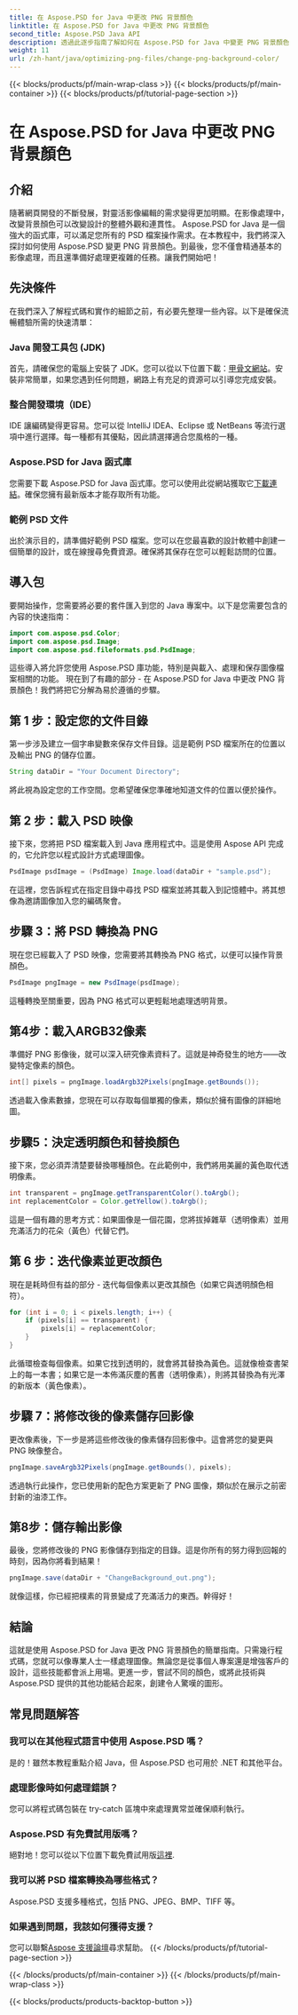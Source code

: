 ```yaml
---
title: 在 Aspose.PSD for Java 中更改 PNG 背景顏色
linktitle: 在 Aspose.PSD for Java 中更改 PNG 背景顏色
second_title: Aspose.PSD Java API
description: 透過此逐步指南了解如何在 Aspose.PSD for Java 中變更 PNG 背景顏色。包括簡單的說明和實際範例。
weight: 11
url: /zh-hant/java/optimizing-png-files/change-png-background-color/
---
```


{{< blocks/products/pf/main-wrap-class >}}
{{< blocks/products/pf/main-container >}}
{{< blocks/products/pf/tutorial-page-section >}}

# 在 Aspose.PSD for Java 中更改 PNG 背景顏色

## 介紹
隨著網頁開發的不斷發展，對靈活影像編輯的需求變得更加明顯。在影像處理中，改變背景顏色可以改變設計的整體外觀和連貫性。 Aspose.PSD for Java 是一個強大的函式庫，可以滿足您所有的 PSD 檔案操作需求。在本教程中，我們將深入探討如何使用 Aspose.PSD 變更 PNG 背景顏色。到最後，您不僅會精通基本的影像處理，而且還準備好處理更複雜的任務。讓我們開始吧！
## 先決條件
在我們深入了解程式碼和實作的細節之前，有必要先整理一些內容。以下是確保流暢體驗所需的快速清單：
### Java 開發工具包 (JDK)
首先，請確保您的電腦上安裝了 JDK。您可以從以下位置下載：[甲骨文網站](https://www.oracle.com/java/technologies/javase-downloads.html)。安裝非常簡單，如果您遇到任何問題，網路上有充足的資源可以引導您完成安裝。
### 整合開發環境（IDE）
IDE 讓編碼變得更容易。您可以從 IntelliJ IDEA、Eclipse 或 NetBeans 等流行選項中進行選擇。每一種都有其優點，因此請選擇適合您風格的一種。
### Aspose.PSD for Java 函式庫
您需要下載 Aspose.PSD for Java 函式庫。您可以使用此從網站獲取它[下載連結](https://releases.aspose.com/psd/java/)。確保您擁有最新版本才能存取所有功能。
### 範例 PSD 文件
出於演示目的，請準備好範例 PSD 檔案。您可以在您最喜歡的設計軟體中創建一個簡單的設計，或在線搜尋免費資源。確保將其保存在您可以輕鬆訪問的位置。
## 導入包
要開始操作，您需要將必要的套件匯入到您的 Java 專案中。以下是您需要包含的內容的快速指南：
```java
import com.aspose.psd.Color;
import com.aspose.psd.Image;
import com.aspose.psd.fileformats.psd.PsdImage;
```
這些導入將允許您使用 Aspose.PSD 庫功能，特別是與載入、處理和保存圖像檔案相關的功能。
現在到了有趣的部分 - 在 Aspose.PSD for Java 中更改 PNG 背景顏色！我們將把它分解為易於遵循的步驟。
## 第 1 步：設定您的文件目錄
第一步涉及建立一個字串變數來保存文件目錄。這是範例 PSD 檔案所在的位置以及輸出 PNG 的儲存位置。
```java
String dataDir = "Your Document Directory";
```
將此視為設定您的工作空間。您希望確保您準確地知道文件的位置以便於操作。
## 第 2 步：載入 PSD 映像
接下來，您將把 PSD 檔案載入到 Java 應用程式中。這是使用 Aspose API 完成的，它允許您以程式設計方式處理圖像。
```java
PsdImage psdImage = (PsdImage) Image.load(dataDir + "sample.psd");
```
在這裡，您告訴程式在指定目錄中尋找 PSD 檔案並將其載入到記憶體中。將其想像為邀請圖像加入您的編碼聚會。
## 步驟 3：將 PSD 轉換為 PNG
現在您已經載入了 PSD 映像，您需要將其轉換為 PNG 格式，以便可以操作背景顏色。
```java
PsdImage pngImage = new PsdImage(psdImage);
```
這種轉換至關重要，因為 PNG 格式可以更輕鬆地處理透明背景。
## 第4步：載入ARGB32像素
準備好 PNG 影像後，就可以深入研究像素資料了。這就是神奇發生的地方——改變特定像素的顏色。
```java
int[] pixels = pngImage.loadArgb32Pixels(pngImage.getBounds());
```
透過載入像素數據，您現在可以存取每個單獨的像素，類似於擁有圖像的詳細地圖。
## 步驟5：決定透明顏色和替換顏色
接下來，您必須弄清楚要替換哪種顏色。在此範例中，我們將用美麗的黃色取代透明像素。
```java
int transparent = pngImage.getTransparentColor().toArgb();
int replacementColor = Color.getYellow().toArgb();
```
這是一個有趣的思考方式：如果圖像是一個花園，您將拔掉雜草（透明像素）並用充滿活力的花朵（黃色）代替它們。
## 第 6 步：迭代像素並更改顏色
現在是耗時但有益的部分 - 迭代每個像素以更改其顏色（如果它與透明顏色相符）。
```java
for (int i = 0; i < pixels.length; i++) {
    if (pixels[i] == transparent) {
        pixels[i] = replacementColor;
    }
}
```
此循環檢查每個像素。如果它找到透明的，就會將其替換為黃色。這就像檢查書架上的每一本書；如果它是一本佈滿灰塵的舊書（透明像素），則將其替換為有光澤的新版本（黃色像素）。
## 步驟 7：將修改後的像素儲存回影像
更改像素後，下一步是將這些修改後的像素儲存回影像中。這會將您的變更與 PNG 映像整合。
```java
pngImage.saveArgb32Pixels(pngImage.getBounds(), pixels);
```
透過執行此操作，您已使用新的配色方案更新了 PNG 圖像，類似於在展示之前密封新的油漆工作。
## 第8步：儲存輸出影像
最後，您將修改後的 PNG 影像儲存到指定的目錄。這是你所有的努力得到回報的時刻，因為你將看到結果！
```java
pngImage.save(dataDir + "ChangeBackground_out.png");
```
就像這樣，你已經把樸素的背景變成了充滿活力的東西。幹得好！
## 結論
這就是使用 Aspose.PSD for Java 更改 PNG 背景顏色的簡單指南。只需幾行程式碼，您就可以像專業人士一樣處理圖像。無論您是從事個人專案還是增強客戶的設計，這些技能都會派上用場。更進一步，嘗試不同的顏色，或將此技術與 Aspose.PSD 提供的其他功能結合起來，創建令人驚嘆的圖形。
## 常見問題解答
### 我可以在其他程式語言中使用 Aspose.PSD 嗎？  
是的！雖然本教程重點介紹 Java，但 Aspose.PSD 也可用於 .NET 和其他平台。
### 處理影像時如何處理錯誤？  
您可以將程式碼包裝在 try-catch 區塊中來處理異常並確保順利執行。
### Aspose.PSD 有免費試用版嗎？  
絕對地！您可以從以下位置下載免費試用版[這裡](https://releases.aspose.com/).
### 我可以將 PSD 檔案轉換為哪些格式？  
Aspose.PSD 支援多種格式，包括 PNG、JPEG、BMP、TIFF 等。
### 如果遇到問題，我該如何獲得支援？  
您可以聯繫[Aspose 支援論壇](https://forum.aspose.com/c/psd/34)尋求幫助。
{{< /blocks/products/pf/tutorial-page-section >}}

{{< /blocks/products/pf/main-container >}}
{{< /blocks/products/pf/main-wrap-class >}}

{{< blocks/products/products-backtop-button >}}
